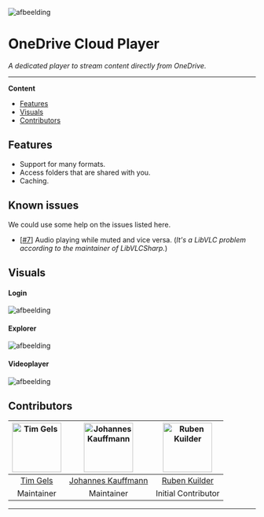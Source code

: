 

 ![afbeelding](https://user-images.githubusercontent.com/43609220/89718191-6da81600-d9bd-11ea-99f5-bfd5374ccffb.png)


# OneDrive Cloud Player
  <p>
     <i>A dedicated player to stream content directly from OneDrive.</i>
  </p>
  <p>

  </p>
</div>

---

**Content**

* [Features](#features)
* [Visuals](#visuals)
* [Contributors](#contributors)

## Features
* Support for many formats.
* Access folders that are shared with you.
* Caching.

## Known issues

We could use some help on the issues listed here.

* [[#7](https://github.com/GrandDynamo/OneDrive-Cloud-Player/issues/7)] Audio playing while muted and vice versa. (*It's a LibVLC problem according to the maintainer of LibVLCSharp.*)



[comment]: # (## Install)

[comment]: # (## Usage)

## Visuals
#### Login
![afbeelding](https://user-images.githubusercontent.com/43609220/89719689-45271880-d9cb-11ea-85b9-cb815a7d8b0a.png)

#### Explorer
![afbeelding](https://user-images.githubusercontent.com/43609220/89719745-deeec580-d9cb-11ea-9b1a-b60ab61b2914.png)

#### Videoplayer
![afbeelding](https://user-images.githubusercontent.com/43609220/89719678-26c11d00-d9cb-11ea-896c-cb78a61276d3.png)

[comment]: # (## Contributing)

## Contributors
	

| [<img alt="Tim Gels" src="https://avatars3.githubusercontent.com/u/43609220?s=460&u=301043a4d183eae1d1ea4b9c55ae8b7149e2efc2&v=4" width="100">](https://github.com/GrandDynamo) | [<img alt="Johannes Kauffmann" src="https://avatars3.githubusercontent.com/u/19662702?s=460&u=e1399f283badce5f1ac3b2356faff73bf5b9d4a0&v=4" width="100">](https://github.com/JohannesKauffmann) |  [<img alt="Ruben Kuilder" src="https://avatars0.githubusercontent.com/u/32129187?s=460&u=5d786fb65081d7404697e9ec124f71a3211b4b29&v=4" width="100">](https://github.com/RubenKuilder)|
|:--------------------------------------------------:|:--------------------------------------------------:|:--------------------------------------------------:|
| [Tim Gels](https://github.com/GrandDynamo) |  [Johannes Kauffmann](https://github.com/JohannesKauffmann) |[Ruben Kuilder](https://github.com/RubenKuilder) |
| Maintainer                                               |                      Maintainer               | Initial Contributor             |

---
